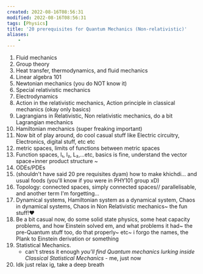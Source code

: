 ```yaml
---
created: 2022-08-16T08:56:31
modified: 2022-08-16T08:56:31
tags: [Physics]
title: '20 prerequisites for Quantum Mechanics (Non-relativistic)'
aliases:
    - 
---
```


1. Fluid mechanics
2. Group theory
3. Heat transfer, thermodynamics, and fluid mechanics
4. Linear algebra 101 
5. Newtonian mechanics (you do NOT know it)
6. Special relativistic mechanics
7. Electrodynamics
8. Action in the relativistic mechanics, Action principle in classical mechanics (okay only basics) 
9. Lagrangians in Relativistic, Non relativistic mechanics, do a bit Lagrangian mechanics
10. Hamiltonian mechanics (super freaking important) 
11. Now bit of play around, do cool casual stuff like Electric circuitry, Electronics, digital stuff, etc etc
12. metric spaces, limits of functions between metric spaces
13. Function spaces, l₁, l₂, L₂,...etc, basics is fine, understand the vector space+inner product structure ~
14. ODEs/PDEs
15. (shouldn't have said 20 pre requisites dyam) how to make khichdi... and usual foods (you'll know if you were in PHY101 group xD)
16. Topology: connected spaces, simply connected spaces// parallelisable, and another term I'm forgetting... 
17. Dynamical systems, Hamiltonian system as a dynamical system, Chaos in dynamical systems, Chaos in Non Relativistic mechanics~ the fun stuff!❤️
18. Be a bit casual now, do some solid state physics, some heat capacity problems, and how Einstein solved em, and what problems it had~ the pre-Quantum stuff too, do that properly~ etc~ i forgo the names, the Plank to Einstein derivation or something
19. Statistical Mechanics.
	- can't stress it enough
		*you'll find Quantum mechanics lurking inside Classical Statistical Mechanics*
			- me, just now
20. Idk just relax ig, take a deep breath
